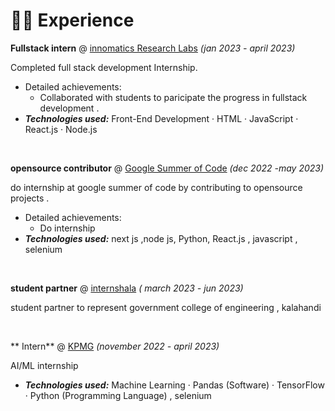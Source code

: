 # 👨‍💻 Experience

**Fullstack intern** @ [innomatics Research Labs](https://www.innomatics.in/) _(jan 2023 - april 2023)_

Completed full stack development Internship.
- Detailed achievements:
  - Collaborated with students to paricipate the progress in fullstack development .
- _**Technologies used:**_  Front-End Development · HTML · JavaScript · React.js · Node.js

&nbsp;

**opensource contributor** @ [Google Summer of Code](https://summerofcode.withgoogle.com/) _(dec 2022 -may 2023)_

do internship at google summer of code by contributing to opensource projects .
- Detailed achievements:
  - Do internship 
- _**Technologies used:**_ next js ,node js, Python, React.js , javascript , selenium

&nbsp;

**student partner** @ [internshala](https://isp.internshala.com/application/joining_offer_accepted/2224117/AB1294A8-F4F0-EA37-D730-11D1439BA1E8) _( march 2023 - jun 2023)_

student partner to represent government college of engineering , kalahandi

&nbsp;

** Intern** @ [KPMG](https://coincent.ai/) _(november 2022 - april 2023)_

AI/ML internship
-  _**Technologies used:**_ Machine Learning · Pandas (Software) · TensorFlow · Python (Programming Language) , selenium
